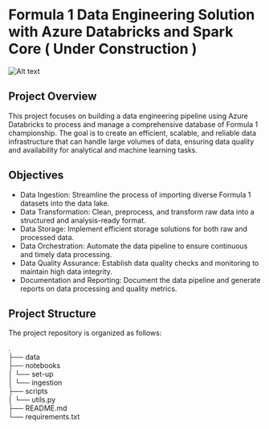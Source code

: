 # Formula 1 Data Engineering Solution with Azure Databricks and Spark Core ( Under Construction )

![Alt text](https://images.ctfassets.net/xxmwcynv5jdx/LT6pxijW8jQOdxeXHEWBS/c78953454f43b0b418960bc44ad78fdd/azure-databricks.jpg?w=1600&h=650&q=50&fit=fill&f=center)

## Project Overview

This project focuses on building a  data engineering pipeline using Azure Databricks to process and manage a comprehensive database of Formula 1 championship. The goal is to create an efficient, scalable, and reliable data infrastructure that can handle large volumes of data, ensuring data quality and availability for analytical and machine learning tasks.

## Objectives
- Data Ingestion: Streamline the process of importing diverse Formula 1 datasets into the data lake.
- Data Transformation: Clean, preprocess, and transform raw data into a structured and analysis-ready format.
- Data Storage: Implement efficient storage solutions for both raw and processed data.
- Data Orchestration: Automate the data pipeline to ensure continuous and timely data processing.
- Data Quality Assurance: Establish data quality checks and monitoring to maintain high data integrity.
- Documentation and Reporting: Document the data pipeline and generate reports on data processing and quality metrics.

## Project Structure

The project repository is organized as follows:

. <br>
├── data <br>
├── notebooks <br>
│ └── set-up <br>
│ └── ingestion <br>
├── scripts <br>
│ └── utils.py <br>
├── README.md <br>
└── requirements.txt <br>

